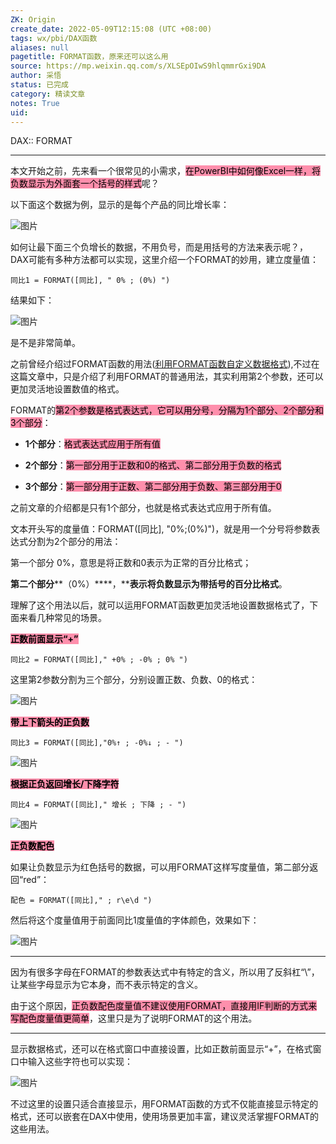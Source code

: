 ```yaml
---
ZK: Origin
create_date: 2022-05-09T12:15:08 (UTC +08:00)
tags: wx/pbi/DAX函数
aliases: null
pagetitle: FORMAT函数，原来还可以这么用
source: https://mp.weixin.qq.com/s/XLSEpOIwS9hlqmmrGxi9DA
author: 采悟
status: 已完成
category: 精读文章
notes: True
uid: 
---
```


DAX:: FORMAT

---

本文开始之前，先来看一个很常见的小需求，<mark style="background: #FF5582A6;">在PowerBI中如何像Excel一样，将负数显示为外面套一个括号的样式</mark>呢？  

以下面这个数据为例，显示的是每个产品的同比增长率：

![图片](https://mmbiz.qpic.cn/mmbiz_png/aHEbZtANQJMwPYBMI3JxYJSaOWmHiaKHfOZAfpz1Gpkn6SjuMx3EbYF943ulhTBVyicJDAr5EdbQNtZTQtvhu5rg/640?wx_fmt=png&wxfrom=5&wx_lazy=1&wx_co=1)

如何让最下面三个负增长的数据，不用负号，而是用括号的方法来表示呢？，DAX可能有多种方法都可以实现，这里介绍一个FORMAT的妙用，建立度量值：

```
同比1 = FORMAT([同比], " 0% ; (0%) ")
```

结果如下：

![图片](https://mmbiz.qpic.cn/mmbiz_png/aHEbZtANQJMwPYBMI3JxYJSaOWmHiaKHfTnoveeNSp7NoQVicF508Ut9WLdFOjMW3l9C5mhy1kAxWwqmoChjciasg/640?wx_fmt=png&wxfrom=5&wx_lazy=1&wx_co=1)

是不是非常简单。

之前曾经介绍过FORMAT函数的用法([利用FORMAT函数自定义数据格式](http://mp.weixin.qq.com/s?__biz=MzA4MzQwMjY4MA==&mid=2484067980&idx=1&sn=4c314be995c216a5a6e6f7a49886cc2f&chksm=8e0c745bb97bfd4d1092fadd56e335ccb0d27f38cffeca7d234fef18eaae81da052c7c69900e&scene=21#wechat_redirect)),不过在这篇文章中，只是介绍了利用FORMAT的普通用法，其实利用第2个参数，还可以更加灵活地设置数值的格式。

FORMAT的<mark style="background: #FF5582A6;">第2个参数是格式表达式，它可以用分号，分隔为1个部分、2个部分和3个部分</mark>：

-   **1个部分**：<mark style="background: #FF5582A6;">格式表达式应用于所有值</mark>  
    
-   **2个部分**：<mark style="background: #FF5582A6;">第一部分用于正数和0的格式、第二部分用于负数的格式</mark>  
    
-   **3个部分**：<mark style="background: #FF5582A6;">第一部分用于正数、第二部分用于负数、第三部分用于0</mark>
    

之前文章的介绍都是只有1个部分，也就是格式表达式应用于所有值。

文本开头写的度量值：FORMAT(\[同比\], "0%;(0%)")，就是用一个分号将参数表达式分割为2个部分的用法：

第一个部分 0%，意思是将正数和0表示为正常的百分比格式；

**第二个部分****（0%）****，****表示将负数显示为带括号的百分比格式**。

理解了这个用法以后，就可以运用FORMAT函数更加灵活地设置数据格式了，下面来看几种常见的场景。

**<mark style="background: #FF5582A6;">正数前面显示“+”</mark>**

```
同比2 = FORMAT([同比]," +0% ; -0% ; 0% ")
```

这里第2参数分割为三个部分，分别设置正数、负数、0的格式：

![图片](https://mmbiz.qpic.cn/mmbiz_png/aHEbZtANQJMwPYBMI3JxYJSaOWmHiaKHfdEqw1ZM4c2eRTVAibh6Cj8Fm5wHNfWu2Hfa0E6wpdVNq6z3uA3UvuicA/640?wx_fmt=png&wxfrom=5&wx_lazy=1&wx_co=1)

**<mark style="background: #FF5582A6;">带上下箭头的正负数</mark>**

```
同比3 = FORMAT([同比],"0%↑ ; -0%↓ ; - ")
```

![图片](https://mmbiz.qpic.cn/mmbiz_png/aHEbZtANQJMwPYBMI3JxYJSaOWmHiaKHf97JOu23v7sRJfAWyuJRYLAIdySdSv83V3RNUITjmpJHvenc5L1bibicg/640?wx_fmt=png&wxfrom=5&wx_lazy=1&wx_co=1)

**<mark style="background: #FF5582A6;">根据正负返回增长/下降字符</mark>**

```
同比4 = FORMAT([同比]," 增长 ; 下降 ; - ")
```

![图片](https://mmbiz.qpic.cn/mmbiz_png/aHEbZtANQJMwPYBMI3JxYJSaOWmHiaKHf9y99PYT6ExcIl0bVtmBLWDe5yicrLPrmuI0hTAHy8ZaRCCfvbicf6P6w/640?wx_fmt=png&wxfrom=5&wx_lazy=1&wx_co=1)

**<mark style="background: #FF5582A6;">正负数配色</mark>**

如果让负数显示为红色括号的数据，可以用FORMAT这样写度量值，第二部分返回“red”：

```
配色 = FORMAT([同比]," ; r\e\d ")
```

然后将这个度量值用于前面同比1度量值的字体颜色，效果如下：

![图片](https://mmbiz.qpic.cn/mmbiz_png/aHEbZtANQJMwPYBMI3JxYJSaOWmHiaKHf8NwT6rMzMhiccuRWbP5L48qCpxMpb3DnaHhXgdNHlARtVRoCXS2yalg/640?wx_fmt=png&wxfrom=5&wx_lazy=1&wx_co=1)

___

因为有很多字母在FORMAT的参数表达式中有特定的含义，所以用了反斜杠“\\”，让某些字母显示为它本身，而不表示特定的含义。  

由于这个原因，<mark style="background: #FF5582A6;">正负数配色度量值不建议使用FORMAT，直接用IF判断的方式来写配色度量值更简单</mark>，这里只是为了说明FORMAT的这个用法。

___

显示数据格式，还可以在格式窗口中直接设置，比如正数前面显示“+”，在格式窗口中输入这些字符也可以实现：  

![图片](https://mmbiz.qpic.cn/mmbiz_png/aHEbZtANQJMwPYBMI3JxYJSaOWmHiaKHfDGibzic6icCCM8MoNlx4PqBAqKiaibjcaRJDhKOmJvkKqK184JYgdLMBhAA/640?wx_fmt=png&wxfrom=5&wx_lazy=1&wx_co=1)

不过这里的设置只适合直接显示，用FORMAT函数的方式不仅能直接显示特定的格式，还可以嵌套在DAX中使用，使用场景更加丰富，建议灵活掌握FORMAT的这些用法。
